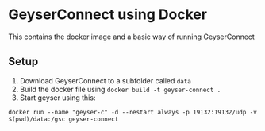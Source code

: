 # GeyserConnect using Docker
This contains the docker image and a basic way of running GeyserConnect

## Setup
1. Download GeyserConnect to a subfolder called `data`
2. Build the docker file using `docker build -t geyser-connect .`
3. Start geyser using this:
```
docker run --name "geyser-c" -d --restart always -p 19132:19132/udp -v $(pwd)/data:/gsc geyser-connect
```